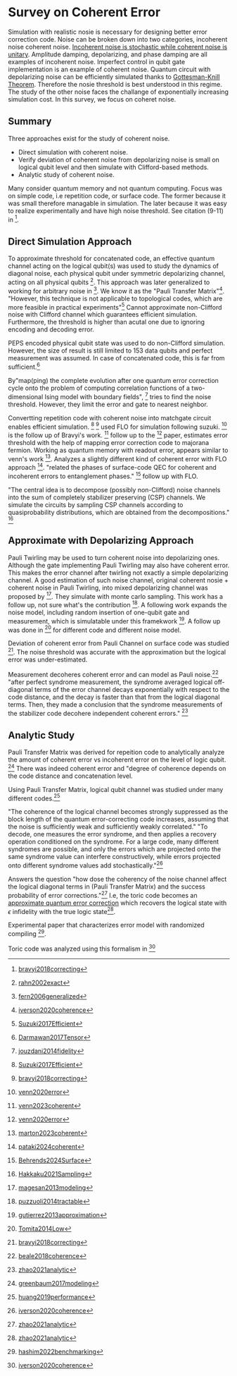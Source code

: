 # Survey on Coherent Error

Simulation with realistic nosie is necessary for designing better error
correction code. Noise can be broken down into two categories, incoherent noise
coherent noise. [Incoherent noise is stochastic while coherent noise is
unitary](https://quantumcomputing.stackexchange.com/a/34615/5116). Amplitude
damping, depolarizing, and phase damping are all examples of incoherent noise.
Imperfect control in qubit gate implementation is an example of coherent noise.
Quantum circuit with depolarizing noise can be efficiently simulated thanks to
[Gottesman-Knill
Theorem](https://en.wikipedia.org/wiki/Gottesman%E2%80%93Knill_theorem).
Therefore the nosie threshold is best understood in this regime. The study of
the other noise faces the challange of exponentially increasing simulation cost.
In this survey, we focus on coheret noise.

## Summary

Three approaches exist for the study of coherent noise.
- Direct simulation with coherent noise.
- Verify deviation of coherent noise from depolarizing noise is small on logical
  qubit level and then simulate with Clifford-based methods.
- Analytic study of coherent noise.

Many consider quantum memory and not quantum computing. Focus was on simple
code, i.e repetition code, or surface code. The former because it was small
therefore managable in simulation. The later because it was easy to realize
experimentally and have high noise threshold. See citation (9-11) in [^bravyi].

## Direct Simulation Approach

To approximate threshold for concatenated code, an effective quantum channel
acting on the logical qubit(s) was used to study the dynamics of diagonal noise,
each physical qubit under symmetric depolarizing channel, acting on all physical
qubits [^rahn]. This approach was later generalized to working for arbitrary
noise in [^fern]. We know it as the "Pauli Transfer Matrix"[^iverson]. "However,
this technique is not applicable to topological codes, which are more feasible
in practical experiments"[^Suzuki] Cannot approximate non-Clifford noise with
Clifford channel which guarantees efficient simulation. Furthermore, the
threshold is higher than acutal one due to ignoring encoding and decoding error.

PEPS encoded physical qubit state was used to do non-Clifford simulation.
However, the size of result is still limited to 153 data qubits and perfect
measurement was assumed. In case of concatenated code, this is far from
sufficient.[^Darmawan]

By"map(ping) the complete evolution after one quantum error correction cycle
onto the problem of computing correlation functions of a two-dimensional Ising
model with boundary fields", [^jouzdani] tries to find the noise threshold.
However, they limit the error and gate to nearest neighbor.

Convertting repetition code with coherent noise into matchgate circuit enables
efficient simulation. [^Suzuki] [^bravyi] used FLO for simulation following
suzuki. [^venn] is the follow up of Bravyi's work. [^venn2023] follow up to the
[^venn] paper, estimates error threshold with the help of mapping error
correction code to majorana fermion. Working as quantum memory with readout
error, appears similar to venn's work [^marton]. Analyzes a slightly different
kind of coherent error with FLO approach [^pataki]. "related the phases of
surface-code QEC for coherent and incoherent errors to entanglement phases."
[^Behrends] follow up with FLO.

"The central idea is to decompose (possibly non-Clifford) noise channels into
the sum of completely stabilizer preserving (CSP) channels. We simulate the
circuits by sampling CSP channels according to quasiprobability distributions,
which are obtained from the decompositions." [^Hakkaku]

## Approximate with Depolarizing Approach 

Pauli Twirling may be used to turn coherent noise into depolarizing ones.
Although the gate implementing Pauli Twirling may also have coherent error. This
makes the error channel after twirling not exactly a simple depolarizing
channel. A good estimation of such noise channel, original coherent nosie +
coherent noise in Pauli Twirling, into mixed depolarizing channel was proposed
by [^magesan]. They simulate with monte carlo sampling. This work has a follow
up, not sure what's the contribution [^puzzuoli]. A following work expands the
noise model, including random insertion of one-qubit gate and measurement, which
is simulatable under this framekwork [^gutierrez]. A follow up was done in
[^Tomita] for different code and different noise model.

Deviation of coherent error from Pauli Channel on surface code was studied
[^bravyi]. The noise threshold was accurate with the approximation but the
logical error was under-estimated.

Measurement decoheres coherent error and can model as Pauli noise.[^beale]
"after perfect syndrome measurement, the syndrome averaged logical off-diagonal
terms of the error channel decays exponentially with respect to the code
distance, and the decay is faster than that from the logical diagonal terms.
Then, they made a conclusion that the syndrome measurements of the stabilizer
code decohere independent coherent errors." [^zhao]

## Analytic Study

Pauli Transfer Matrix was derived for repeition code to analytically analyze the
amount of coherent error vs incoherent error on the level of logic qubit.
[^greenbaum] There was indeed coherent error and "degree of coherence depends on
the code distance and concatenation level.

Using Pauli Transfer Matrix, logical qubit channel was studied under many
different codes.[^huang]

"The coherence of the logical channel becomes strongly suppressed as the block
length of the quantum error-correcting code increases, assuming that the noise
is sufficiently weak and sufficiently weakly correlated." "To decode, one
measures the error syndrome, and then applies a recovery operation conditioned
on the syndrome. For a large code, many different syndromes are possible, and
only the errors which are projected onto the same syndrome value can interfere
constructively, while errors projected onto different syndrome values add
stochastically."[^iverson]

Answers the question "how dose the coherency of the noise channel affect the
logical diagonal terms in (Pauli Transfer Matrix) and the success probability of
error corrections."[^zhao] I.e, the toric code becomes an [approximate quantum
error correction](https://link.springer.com/article/10.1023/A:1019653202562)
which recovers the logical state with $\epsilon$ infidelity with the true logic
state[^zhao].


Experimental paper that characterizes error model with randomized compiling
[^hashim].


[^beale]: [beale2018coherence](@cite)
[^marton]: [marton2023coherent](@cite)
[^rahn]: [rahn2002exact](@cite)
[^fern]: [fern2006generalized](@cite)
[^Tomita]: [Tomita2014Low](@cite)
[^magesan]: [magesan2013modeling](@cite)
[^puzzuoli]: [puzzuoli2014tractable](@cite)
[^gutierrez]: [gutierrez2013approximation](@cite)
[^jouzdani]: [jouzdani2014fidelity](@cite)
[^Darmawan]: [Darmawan2017Tensor](@cite)
[^Suzuki]: [Suzuki2017Efficient](@cite)
[^greenbaum]:[greenbaum2017modeling](@cite)
[^bravyi]: [bravyi2018correcting](@cite)
[^iverson]: [iverson2020coherence](@cite)
[^venn]: [venn2020error](@cite)
[^Hakkaku]: [Hakkaku2021Sampling](@cite)
[^zhao]: [zhao2021analytic](@cite)
[^venn2023]: [venn2023coherent](@cite)
[^hashim]: [hashim2022benchmarking](@cite)
[^pataki]: [pataki2024coherent](@cite)
[^Behrends]: [Behrends2024Surface](@cite)
[^huang]: [huang2019performance](@cite)

<!-- pauli transfer matrix, which non-trivial code is doable. more conrete. -->
Toric code was analyzed using this formalism in [^iverson]
<!-- how large of code can we simulate: how large how accurate in general methods approach  -->
<!-- is coherent error similar to incoherent error upto a constant in statistical limit -->

<!-- focus on the majorana paper again -->
